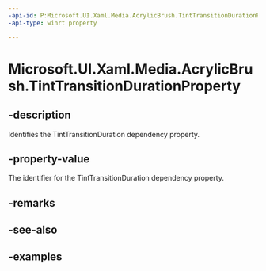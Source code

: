 ```yaml
---
-api-id: P:Microsoft.UI.Xaml.Media.AcrylicBrush.TintTransitionDurationProperty
-api-type: winrt property

---
```

<!-- Property syntax.
public DependencyProperty TintTransitionDurationProperty { get; }
-->

# Microsoft.UI.Xaml.Media.AcrylicBrush.TintTransitionDurationProperty


## -description

Identifies the TintTransitionDuration dependency property.


## -property-value

The identifier for the TintTransitionDuration dependency property.


## -remarks


## -see-also


## -examples


